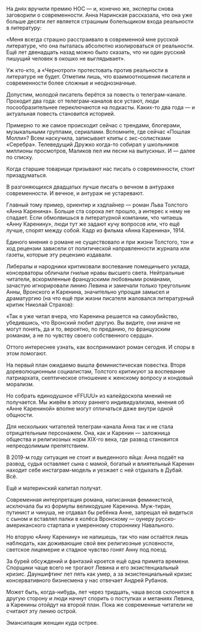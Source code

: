 
На днях вручили премию НОС — и, конечно же, эксперты снова заговорили о современности. Анна Наринская рассказала, что она уже больше десяти лет является страшным болельщиком входа реальности в литературу:

«Меня всегда страшно расстраивало в современной мне русской литературе, что она пыталась абсолютно изолироваться от реальности. Ещё лет двенадцать назад можно было сказать, что ни один русский пишущий человек в окошко не выглядывает».

Уж кто-кто, а «Чернотроп» протестовать против реальности в литературе не будет. Отметим лишь, что взаимоотношения писателя и современности более сложные и неоднозначные.

Допустим, молодой писатель берётся за повесть о телеграм-канале. Проходит два года: от телеграм-каналов все устают, люди посообразительнее переключаются на подкасты. Каких-то два года — и актуальная повесть становится историей.

Примерно то же самое происходит сейчас с трендами, блогерами, музыкальными группами, сериалами. Вспомните, где сейчас «Пошлая Молли»? Всем наскучила, записывает клипы с экс-солистками «Серебра». Телеведущий Дружко когда-то собирал у школьников миллионы просмотров, Маликов пел им песни на выпускных. И — далее по списку.

Когда старшие товарищи призывают нас писать о современности, стоит призадуматься.

В разгоняющихся двадцатых лучше писать о вечном в антураже современности. И вечное, и антураж не устаревают.

Главный тому пример, ориентир и хэдлайнер — роман Льва Толстого «Анна Каренина». Больше ста сорока лет прошло, а интерес к нему не спадает. Если обмолвишься в литературной компании, что читаешь «Анну Каренину», люди тут же задают кучу вопросов или, что ещё лучше, спорят между собой.
Кадр из фильма «Анна Каренина», 1914.

Единого мнения о романе не существовало и при жизни Толстого, тон и ход рецензии зависели от политической направленности журнала или газеты, которые эту рецензию издавали.

Либералы и народники критиковали воспевание помещичьего уклада, консерваторы обличали гнилые нравы высшего света. Нейтральные читатели, вскормленные французскими любовными романами, зачастую игнорировали линию Левина и замечали только треугольник Анны, Вронского и Каренина, значительно упрощая замысел и драматургию (на что ещё при жизни писателя жаловался литературный критик Николай Страхов):

«Так я уже читал вчера, что Каренина решается на самоубийство, убедившись, что Вронский любит другую. Вы видите, они иначе не могут понять, да и то, вероятно, по преданию, по французским романам, а не по чувству своего собственного сердца».

Оттого интереснее узнать, как воспринимают роман сегодня. И споры в этом помогают.

На первый план ожидаемо вышла феминистическая повестка. Вторя дореволюционным социалистам, Толстого критикуют за воспевание патриархата, скептическое отношение к женскому вопросу и кондовый морализм.

Но собрать единодушное «FFUUU» из калейдоскопа мнений не получается. Мы живём в эпоху раннего индивидуализма, мнения об «Анне Карениной» вполне могут отличаться даже внутри одной общности.

Для нескольких читателей телеграм-канала Анна так и не стала отрицательным персонажем. Она, как и Каренин — заложница общества и религиозных норм XIX-го века, где развод становится непреодолимым препятствием.

В 2019-м году ситуация не стоит и выеденного яйца: Анна подаёт на развод, судья оставляет сына с мамой, богатый и влиятельный Каренин находит себе инстаграм-модель и уезжает с ней отдыхать в Дубай. Всё.

Ещё и материнский капитал получат.

Современная интерпретация романа, написанная феминисткой, исключала бы из формулы великодушие Каренина. Муж-тиран, путинист и чинуша, не отдавал бы ребёнка Анне, запрещал ей видеться с сыном и вставлял палки в колёса Вронскому — оунеру русско-американского стартапа и умеренному стороннику Навального.

Но вторую «Анну Каренину» не напишешь, так что нам остаётся лишь наблюдать, как доживающие свой век религиозные условности, светское лицемерие и стадное чувство гонят Анну под поезд.

За бурей обсуждений и фантазий кроется ещё одна примета времени. Спорщики чаще всего не трогают Левина и его экзистенциальный кризис. Дауншифтинг лет пять как умер, а за экзистенциальный кризис консервативного бизнесмена у нас отвечает Андрей Рубанов.

Может быть, когда-нибудь, лет через тридцать, чаша весов склонится в другую сторону и люди начнут спорить о поступках и метаниях Левина, а Каренины отойдут на второй план. Пока же современные читатели не считают эту линию острой.

Эмансипация женщин куда острее.